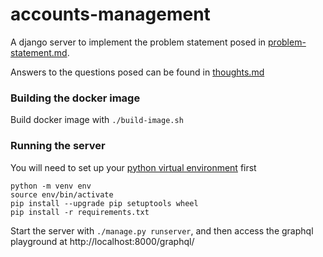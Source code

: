 # accounts-management

A django server to implement the problem statement posed in [problem-statement.md](problem-statement.md).

Answers to the questions posed can be found in [thoughts.md](thoughts.md)

### Building the docker image

Build docker image with `./build-image.sh`

### Running the server

You will need to set up your [python virtual environment](https://docs.python.org/3/library/venv.html) first

```shell
python -m venv env
source env/bin/activate
pip install --upgrade pip setuptools wheel
pip install -r requirements.txt
```

Start the server with `./manage.py runserver`, and then access the graphql playground at
http://localhost:8000/graphql/


